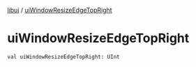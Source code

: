 [libui](README.md) / [uiWindowResizeEdgeTopRight](ui-window-resize-edge-top-right.md)

# uiWindowResizeEdgeTopRight

`val uiWindowResizeEdgeTopRight: UInt`
